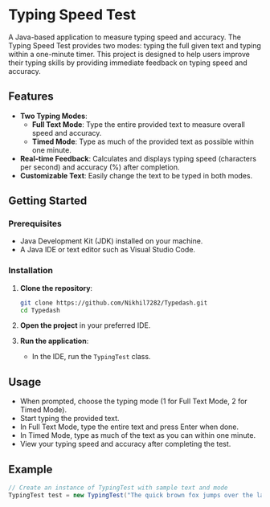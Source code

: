 # Typing Speed Test

A Java-based application to measure typing speed and accuracy. The Typing Speed Test provides two modes: typing the full given text and typing within a one-minute timer. This project is designed to help users improve their typing skills by providing immediate feedback on typing speed and accuracy.

## Features

- **Two Typing Modes**:
  - **Full Text Mode**: Type the entire provided text to measure overall speed and accuracy.
  - **Timed Mode**: Type as much of the provided text as possible within one minute.
- **Real-time Feedback**: Calculates and displays typing speed (characters per second) and accuracy (%) after completion.
- **Customizable Text**: Easily change the text to be typed in both modes.

## Getting Started

### Prerequisites

- Java Development Kit (JDK) installed on your machine.
- A Java IDE or text editor such as Visual Studio Code.

### Installation

1. **Clone the repository**:

    ```sh
    git clone https://github.com/Nikhil7282/Typedash.git
    cd Typedash
    ```

2. **Open the project** in your preferred IDE.

3. **Run the application**:
   - In the IDE, run the `TypingTest` class.

## Usage

- When prompted, choose the typing mode (1 for Full Text Mode, 2 for Timed Mode).
- Start typing the provided text.
- In Full Text Mode, type the entire text and press Enter when done.
- In Timed Mode, type as much of the text as you can within one minute.
- View your typing speed and accuracy after completing the test.

## Example

```java
// Create an instance of TypingTest with sample text and mode
TypingTest test = new TypingTest("The quick brown fox jumps over the lazy dog.", 2);
```
